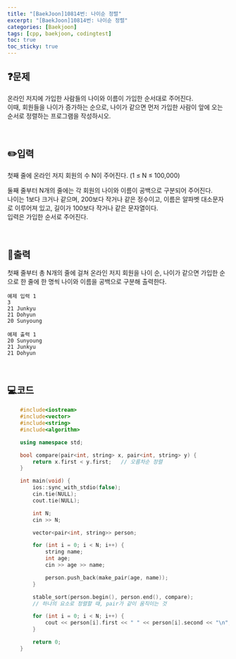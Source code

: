 ```yaml
---
title: "[BaekJoon]10814번: 나이순 정렬"
excerpt: "[BaekJoon]10814번: 나이순 정렬"
categories: [Baekjoon]
tags: [cpp, baekjoon, codingtest]
toc: true
toc_sticky: true
---
```


## ❓문제

온라인 저지에 가입한 사람들의 나이와 이름이 가입한 순서대로 주어진다.  
이때, 회원들을 나이가 증가하는 순으로, 나이가 같으면 먼저 가입한 사람이 앞에 오는 순서로 정렬하는 프로그램을 작성하시오.

<br/>

## ✏️입력

첫째 줄에 온라인 저지 회원의 수 N이 주어진다. (1 ≤ N ≤ 100,000)  

둘째 줄부터 N개의 줄에는 각 회원의 나이와 이름이 공백으로 구분되어 주어진다.  
나이는 1보다 크거나 같으며, 200보다 작거나 같은 정수이고, 이름은 알파벳 대소문자로 이루어져 있고, 길이가 100보다 작거나 같은 문자열이다.  
입력은 가입한 순서로 주어진다.


<br/>

## 📜출력

첫째 줄부터 총 N개의 줄에 걸쳐 온라인 저지 회원을 나이 순, 나이가 같으면 가입한 순으로 한 줄에 한 명씩 나이와 이름을 공백으로 구분해 출력한다. 

```
예제 입력 1 
3
21 Junkyu
21 Dohyun
20 Sunyoung

예제 출력 1 
20 Sunyoung
21 Junkyu
21 Dohyun
```

<br/>

## 💻코드

```cpp
    #include<iostream>
    #include<vector>
    #include<string>
    #include<algorithm>

    using namespace std;

    bool compare(pair<int, string> x, pair<int, string> y) {
        return x.first < y.first;	// 오름차순 정렬
    }

    int main(void) {
        ios::sync_with_stdio(false);
        cin.tie(NULL);
        cout.tie(NULL);

        int N;
        cin >> N;

        vector<pair<int, string>> person;

        for (int i = 0; i < N; i++) {
            string name;
            int age;
            cin >> age >> name;

            person.push_back(make_pair(age, name));
        }

        stable_sort(person.begin(), person.end(), compare);
        // 하나의 요소로 정렬할 때, pair가 같이 움직이는 것

        for (int i = 0; i < N; i++) {
            cout << person[i].first << " " << person[i].second << "\n";
        }

        return 0; 
    }
```